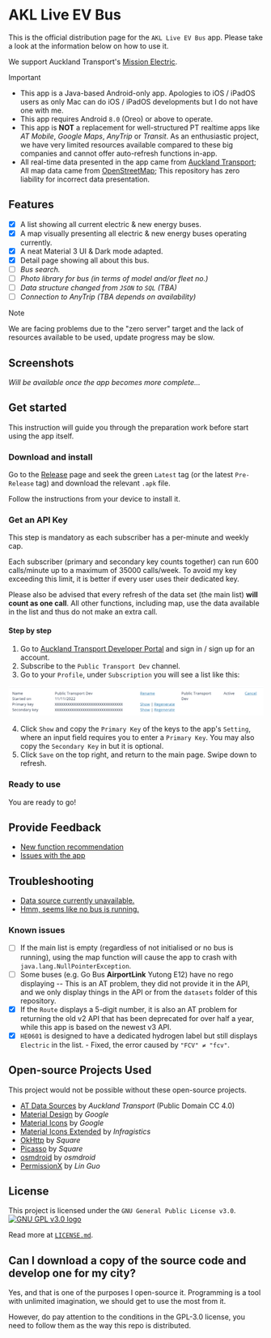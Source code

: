 # AKL Live EV Bus

This is the official distribution page for the `AKL Live EV Bus` app. Please take a look at the information below on how to use it.

We support Auckland Transport's [Mission Electric](https://at.govt.nz/about-us/sustainability/mission-electric/).

> [!IMPORTANT]
> - This app is a Java-based Android-only app. Apologies to iOS / iPadOS users as only Mac can do iOS / iPadOS developments but I do not have one with me.
> - This app requires Android `8.0` (Oreo) or above to operate.
> - This app is **NOT** a replacement for well-structured PT realtime apps like *AT Mobile*, *Google Maps*, *AnyTrip* or *Transit*. As an enthusiastic project, we have very limited resources available compared to these big companies and cannot offer auto-refresh functions in-app.
> - All real-time data presented in the app came from [Auckland Transport](https://at.govt.nz/about-us/at-data-sources); All map data came from [OpenStreetMap](https://www.openstreetmap.org/copyright); This repository has zero liability for incorrect data presentation.

## Features

- [x] A list showing all current electric & new energy buses.
- [x] A map visually presenting all electric & new energy buses operating currently.
- [x] A neat Material 3 UI & Dark mode adapted.
- [x] Detail page showing all about this bus.
- [ ] _Bus search._
- [ ] _Photo library for bus (in terms of model and/or fleet no.)_
- [ ] _Data structure changed from `JSON` to `SQL` (TBA)_
- [ ] _Connection to AnyTrip (TBA depends on availability)_

> [!NOTE]
> We are facing problems due to the "zero server" target and the lack of resources available to be used, update progress may be slow.

## Screenshots

_Will be available once the app becomes more complete..._

## Get started

This instruction will guide you through the preparation work before start using the app itself.

### Download and install
Go to the [Release](https://github.com/Kevincnzuk/live-ev-bus-akl/releases) page and seek the green `Latest` tag (or the latest `Pre-Release` tag) and download the relevant `.apk` file.

Follow the instructions from your device to install it.

### Get an API Key

This step is mandatory as each subscriber has a per-minute and weekly cap.

Each subscriber (primary and secondary key counts together) can run 600 calls/minute up to a maximum of 35000 calls/week. To avoid my key exceeding this limit, it is better if every user uses their dedicated key.

Please also be advised that every refresh of the data set (the main list) **will count as one call**. All other functions, including map, use the data available in the list and thus do not make an extra call.

#### Step by step

1. Go to [Auckland Transport Developer Portal](https://dev-portal.at.govt.nz) and sign in / sign up for an account.
2. Subscribe to the `Public Transport Dev` channel.
3. Go to your `Profile`, under `Subscription` you will see a list like this:

![Key](images/keys.png)

4. Click `Show` and copy the `Primary Key` of the keys to the app's `Setting`, where an input field requires you to enter a `Primary Key`. You may also copy the `Secondary Key` in but it is optional.
5. Click `Save` on the top right, and return to the main page. Swipe down to refresh.

### Ready to use

You are ready to go!

## Provide Feedback

- [New function recommendation](https://github.com/Kevincnzuk/live-ev-bus-akl/discussions/categories/ideas)
- [Issues with the app](https://github.com/Kevincnzuk/live-ev-bus-akl/issues)

## Troubleshooting

- [Data source currently unavailable.](no_datasets.md)
- [Hmm, seems like no bus is running.](no_bus_running.md)

### Known issues

- [ ] If the main list is empty (regardless of not initialised or no bus is running), using the map function will cause the app to crash with `java.lang.NullPointerException`.
- [ ] Some buses (e.g. Go Bus **AirportLink** Yutong E12) have no rego displaying -- This is an AT problem, they did not provide it in the API, and we only display things in the API or from the `datasets` folder of this repository.
- [x] If the `Route` displays a 5-digit number, it is also an AT problem for returning the old v2 API that has been deprecated for over half a year, while this app is based on the newest v3 API.
- [x] `HE0601` is designed to have a dedicated hydrogen label but still displays `Electric` in the list. - Fixed, the error caused by `"FCV" ≠ "fcv"`.

## Open-source Projects Used

This project would not be possible without these open-source projects.

- [AT Data Sources](https://at.govt.nz/about-us/at-data-sources) by _Auckland Transport_ (Public Domain CC 4.0)
- [Material Design](https://m3.material.io/) by _Google_
- [Material Icons](https://github.com/google/material-design-icons) by _Google_
- [Material Icons Extended](https://github.com/IgniteUI/material-icons-extended) by _Infragistics_
- [OkHttp](https://github.com/square/okhttp) by _Square_
- [Picasso](https://github.com/square/picasso) by _Square_
- [osmdroid](https://github.com/osmdroid/osmdroid) by _osmdroid_
- [PermissionX](https://github.com/guolindev/PermissionX) by _Lin Guo_

## License

This project is licensed under the `GNU General Public License v3.0`. [![GNU GPL v3.0 logo](https://www.gnu.org/graphics/gplv3-with-text-136x68.png)](https://www.gnu.org/graphics/license-logos.html)

Read more at [`LICENSE.md`](LICENSE.md).

## Can I download a copy of the source code and develop one for my city?

Yes, and that is one of the purposes I open-source it. Programming is a tool with unlimited imagination, we should get to use the most from it.

However, do pay attention to the conditions in the GPL-3.0 license, you need to follow them as the way this repo is distributed.
